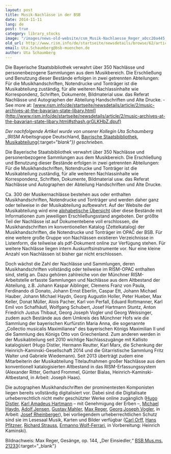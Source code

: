 ```yaml
---
layout: post
title: Musik-Nachlässe in der BSB
date: 2014-11-11
lang: de
post: true
category: library_stocks
image: "/images/news-old-website/csm_Musik-Nachlaesse_Reger_a0cc20a445.jpg"
old_url: http://www.rism.info/de/startseite/newsdetails/browse/62/article/64/music-archival-collections-at-the-bavarian-state-library.html
email: Uta.Schaumberg@bsb-muenchen.de
author: Uta Schaumberg
---
```


Die Bayerische Staatsbibliothek verwahrt über 350 Nachlässe und personenbezogene Sammlungen aus dem Musikbereich. Die Erschließung und Benutzung dieser Bestände erfolgen in zwei getrennten Abteilungen: Für die Musikhandschriften, Notendrucke und Tonträger ist die Musikabteilung zuständig, für alle weiteren Nachlassinhalte wie Korrespondenz, Schriften, Dokumente, Bildmaterial usw. das Referat Nachlässe und Autographen der Abteilung Handschriften und Alte Drucke. - See more at: [www.rism.info/de/startseite/newsdetails/article/2/music-archives-at-the-bavarian-state-libary.html](http://www.rism.info/de/startseite/newsdetails/article/2/music-archives-at-the-bavarian-state-libary.html#sthash.grGLKHbZ.dpuf)

_Der nachfolgende Artikel wurde von unserer Kollegin Uta Schaumberg_ _(RISM Arbeitsgruppe Deutschland, [Bayrische Staatsbibliothek, Musikabteilung](https://www.bsb-muenchen.de/die-bayerische-staatsbibliothek/abteilungen/musikabteilung/){:target="_blank"}) geschrieben._

Die Bayerische Staatsbibliothek verwahrt über 350 Nachlässe und personenbezogene Sammlungen aus dem Musikbereich. Die Erschließung und Benutzung dieser Bestände erfolgen in zwei getrennten Abteilungen: Für die Musikhandschriften, Notendrucke und Tonträger ist die Musikabteilung zuständig, für alle weiteren Nachlassinhalte wie Korrespondenz, Schriften, Dokumente, Bildmaterial usw. das Referat Nachlässe und Autographen der Abteilung Handschriften und Alte Drucke.

Ca. 300 der Musikernachlässe bestehen aus oder enthalten Musikhandschriften, Notendrucke und Tonträger und werden daher ganz oder teilweise in der Musikabteilung aufbewahrt. Auf der Website der Musikabteilung wird eine [alphabetische Übersicht](http://www.bsb-muenchen.de/fileadmin/imageswww/images140x70/musikabteilung/Nachlassgesamtverzeichnis_M.pdf) über diese Bestände mit Informationen zum jeweiligen Erschließungsstand angeboten. Der größte Teil der Nachlässe ist auf Dokumentebene voll erschlossen, die Musikhandschriften im konventionellen Katalog (Zettelkatalog) der Musikhandschriften, die Notendrucke und Tonträger im OPAC der BSB. Für eine weitere große Gruppe von Nachlässen existieren Verzeichnisse in Listenform, die teilweise als pdf-Dokument online zur Verfügung stehen. Für weitere Nachlässe liegen intern Auskunftsinstrumente vor. Nur eine kleine Anzahl von Nachlässen ist bisher gar nicht erschlossen.

Doch wächst die Zahl der Nachlässe und Sammlungen, deren Musikhandschriften vollständig oder teilweise im RISM-OPAC enthalten sind, stetig an. Dazu gehören zahlreiche von der Münchner RISM-Arbeitstelle erfasste Sammlungen und Nachlässe aus dem Altbestand der Abteilung, z.B. Johann Kaspar Aiblinger, Clemens Franz von Paula, Ferdinando di Donato, Johann Ernst Eberlin, Caspar Ett, Johann Michael Hauber, Johann Michael Haydn, Georg Augustin Holler, Peter Hueber, Max Keller, Donat Müller, Alois Pacher, Karl von Perfall, Eduard Rottmanner, Karl Emil von Schafhäutl, Wolfgang Schubert, Josef Hartmann Stuntz, Anton Friedrich Justus Thibaut, Georg Joseph Vogler und Georg Weissinger, zudem auch Bestände aus dem Umkreis des Münchner Hofs wie die Sammlung der bayerischen Kurfürstin Maria Anna, die sogenannte „Collectio musicalis Maximilianea“ des bayerischen Königs Maximilian II und die Sammlung des Königs Otto von Griechenland. Zum anderen werden in der Musikabteilung seit 2010 wichtige Nachlasszugänge mit Kallisto katalogisiert (Hugo Distler, Hermann Reutter, Karl Marx, die Schenkung der Heinrich-Kaminski-Gesellschaft 2014 und die Gitarristische Sammlung Fritz Walter und Gabriele Wiedemann). Seit 2013 überträgt zudem eine Mitarbeiterin der Musikabteilung Titelaufnahmen großer Nachlässe aus dem konventionell katalogisierten Altbestand in das RISM-Erfassungssystem (Alexander Ritter, Gerhard Frommel, Günter Bialas, Heinrich-Kaminski-Altbestand, in Arbeit: Joseph Haas).

Die autographen Musikhandschriften der prominentesten Komponisten liegen bereits vollständig digitalisiert vor. Dabei sind die Digitalisate urheberrechtlich nicht mehr geschützter Werke online zugänglich ([Hugo Distler](http://www.digitale-sammlungen.de/index.html?c=kurzauswahl&l=de&adr=daten.digitale-sammlungen.de/~db/ausgaben/uni_ausgabe.html?projekt=1384445023), [Karl Amadeus Hartmann](http://www.bsb-muenchen.de/die-bayerische-staatsbibliothek/abteilungen/musikabteilung/nachlass-ka-hartmann/) – mit Genehmigung der Erben –, [Michael Haydn](http://www.digitale-sammlungen.de/index.html?c=kurzauswahl&l=de&adr=daten.digitale-sammlungen.de/~db/ausgaben/uni_ausgabe.html?projekt=1384445203), [Adolf Jensen](http://www.digitale-sammlungen.de/index.html?c=kurzauswahl&l=de&adr=daten.digitale-sammlungen.de/~db/ausgaben/uni_ausgabe.html?projekt=1384445660), [Gustav Mahler](http://www.digitale-sammlungen.de/index.html?c=kurzauswahl&l=de&adr=daten.digitale-sammlungen.de/~db/ausgaben/uni_ausgabe.html?projekt=1384445807), [Max Reger](http://www.digitale-sammlungen.de/index.html?c=kurzauswahl&l=de&adr=daten.digitale-sammlungen.de/~db/ausgaben/uni_ausgabe.html?projekt=1384445879), [Georg Joseph Vogler](http://www.digitale-sammlungen.de/index.html?c=kurzauswahl&l=de&adr=daten.digitale-sammlungen.de/~db/ausgaben/uni_ausgabe.html?projekt=1257941886), in Arbeit: [Josef Rheinberger](http://www.digitale-sammlungen.de/index.html?c=kurzauswahl&l=de&adr=daten.digitale-sammlungen.de/~db/ausgaben/uni_ausgabe.html?projekt=1384445963)), bei vorliegendem urheberrechtlichen Schutz sind sie im Lesesaal Musik, Karten und Bilder verfügbar ([Carl Orff](http://www.digitale-sammlungen.de/index.html?c=kurzauswahl&l=de&adr=daten.digitale-sammlungen.de/~db/ausgaben/uni_ausgabe.html?projekt=1384446061), [Hans Pfitzner](http://www.digitale-sammlungen.de/index.html?c=kurzauswahl&l=de&adr=daten.digitale-sammlungen.de/~db/ausgaben/uni_ausgabe.html?projekt=1384446157), [Richard Strauss](http://www.digitale-sammlungen.de/index.html?c=kurzauswahl&l=de&adr=daten.digitale-sammlungen.de/~db/ausgaben/uni_ausgabe.html?projekt=1384446235), [Ermanno Wolf-Ferrari](http://www.digitale-sammlungen.de/index.html?c=kurzauswahl&l=de&adr=daten.digitale-sammlungen.de/~db/ausgaben/uni_ausgabe.html?projekt=1384446335), in Vorbereitung: Heinrich Kaminski).

Bildnachweis: Max Reger, Gesänge, op. 144, „Der Einsiedler,“ [BSB Mus.ms. 21233](http://daten.digitale-sammlungen.de/bsb00049593/image_7){:target="_blank"}



